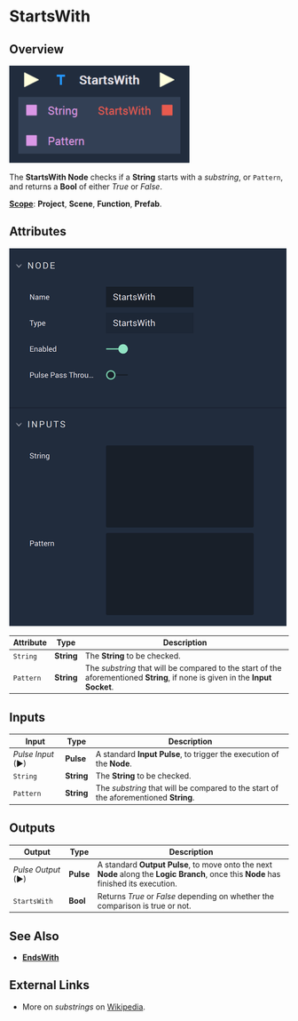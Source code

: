 # StartsWith

## Overview

![The StartsWith Node.](../../.gitbook/assets/startswithupdatedimage.png)

The **StartsWith Node** checks if a **String** starts with a _substring_, or `Pattern`, and returns a **Bool** of either _True_ or _False_.

[**Scope**](../overview.md#scopes): **Project**, **Scene**, **Function**, **Prefab**.

## Attributes

![The StartsWith Node Attributes.](../../.gitbook/assets/startswithattributes.png)

| Attribute | Type       | Description                                                                                                                        |
| --------- | ---------- | ---------------------------------------------------------------------------------------------------------------------------------- |
| `String`  | **String** | The **String** to be checked.                                                                                                      |
| `Pattern` | **String** | The _substring_ that will be compared to the start of the aforementioned **String**, if none is given in the **Input** **Socket**. |

## Inputs

| Input             | Type       | Description                                                                          |
| ----------------- | ---------- | ------------------------------------------------------------------------------------ |
| _Pulse Input_ (►) | **Pulse**  | A standard **Input Pulse**, to trigger the execution of the **Node**.                |
| `String`          | **String** | The **String** to be checked.                                                        |
| `Pattern`         | **String** | The _substring_ that will be compared to the start of the aforementioned **String**. |

## Outputs

| Output             | Type      | Description                                                                                                                            |
| ------------------ | --------- | -------------------------------------------------------------------------------------------------------------------------------------- |
| _Pulse Output_ (►) | **Pulse** | A standard **Output Pulse**, to move onto the next **Node** along the **Logic Branch**, once this **Node** has finished its execution. |
| `StartsWith`       | **Bool**  | Returns _True_ or _False_ depending on whether the comparison is true or not.                                                          |

## See Also

* [**EndsWith**](endswith.md)

## External Links

* More on _substrings_ on [Wikipedia](https://en.wikipedia.org/wiki/Substring).
